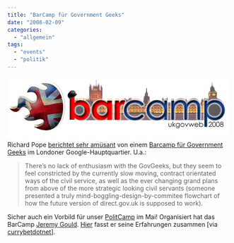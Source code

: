 ```yaml
---
title: "BarCamp für Government Geeks"
date: "2008-02-09"
categories: 
  - "allgemein"
tags: 
  - "events"
  - "politik"
---
```


[![Logo_gov_bc](images/logo_gov_bc.jpg "Logo_gov_bc")](http://heinz.typepad.com/photos/uncategorized/2008/02/09/logo_gov_bc.jpg) Richard Pope [berichtet sehr amüsant](http://www.memespring.co.uk/2008/01/31/government-barcamp-government-geeks/ "Memespring") von einem [Barcamp für Government Geeks](http://www.pageflakes.com/barcampukgovweb/ "Pageflakes - BarCampUKGovWeb") im Londoner Google-Hauptquartier. U.a.:

> There’s no lack of enthusiasm with the GovGeeks, but they seem to feel constricted by the currently slow moving, contract orientated ways of the civil service, as well as the ever changing grand plans from above of the more strategic looking civil servants (someone presented a truly mind-boggling-design-by-commitee flowchart of how the future version of direct.gov.uk is supposed to work).

Sicher auch ein Vorbild für unser [PolitCamp](http://www.barcamp.at/PolitCamp_Graz "PolitCamp Graz - Barcamp Vienna") im Mai! Organisiert hat das BarCamp [Jeremy Gould](http://whitehallwebby.wordpress.com/ "Whitehall Webby - digital media in government"). [Hier](http://whitehallwebby.wordpress.com/2008/01/28/things-i-learnt-at-the-barcamp/ "Things I learnt at the barcamp « Whitehall Webby - digital media in government") fasst er seine Erfahrungen zusammen \[via [currybetdotnet](http://www.currybet.net/cbet_blog/2008/02/links_for_20080201.php "links for 2008-02-01 - currybetdotnet - 1 February, 2008")\].
